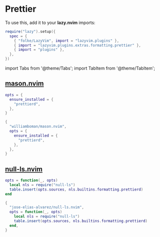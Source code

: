 # Prettier

<!-- plugins:start -->

To use this, add it to your **lazy.nvim** imports:

```lua title="lua/config/lazy.lua" {4}
require("lazy").setup({
  spec = {
    { "folke/LazyVim", import = "lazyvim.plugins" },
    { import = "lazyvim.plugins.extras.formatting.prettier" },
    { import = "plugins" },
  },
})
```

import Tabs from '@theme/Tabs';
import TabItem from '@theme/TabItem';

## [mason.nvim](https://github.com/williamboman/mason.nvim)

<Tabs>

<TabItem value="opts" label="Options">

```lua
opts = {
  ensure_installed = {
    "prettierd",
  },
}
```

</TabItem>


<TabItem value="code" label="Full Spec">

```lua
{
  "williamboman/mason.nvim",
  opts = {
    ensure_installed = {
      "prettierd",
    },
  },
}
```

</TabItem>

</Tabs>

## [null-ls.nvim](https://github.com/jose-elias-alvarez/null-ls.nvim)

<Tabs>

<TabItem value="opts" label="Options">

```lua
opts = function(_, opts)
  local nls = require("null-ls")
  table.insert(opts.sources, nls.builtins.formatting.prettierd)
end
```

</TabItem>


<TabItem value="code" label="Full Spec">

```lua
{
  "jose-elias-alvarez/null-ls.nvim",
  opts = function(_, opts)
    local nls = require("null-ls")
    table.insert(opts.sources, nls.builtins.formatting.prettierd)
  end,
}
```

</TabItem>

</Tabs>

<!-- plugins:end -->
